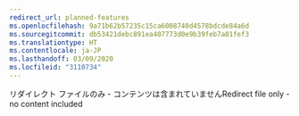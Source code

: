 ```yaml
---
redirect_url: planned-features
ms.openlocfilehash: 9a71b62b57235c15ca6008740d4578bdcde84a6d
ms.sourcegitcommit: db53421debc891ea407773d0e9b39feb7a01fef3
ms.translationtype: HT
ms.contentlocale: ja-JP
ms.lasthandoff: 03/09/2020
ms.locfileid: "3110734"
---
```

<span data-ttu-id="985a4-101">リダイレクト ファイルのみ - コンテンツは含まれていません</span><span class="sxs-lookup"><span data-stu-id="985a4-101">Redirect file only - no content included</span></span>